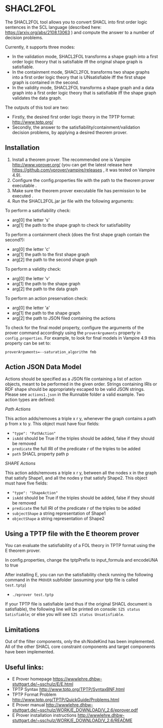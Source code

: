 # SHACL2FOL

The SHACL2FOL tool allows you to convert SHACL into first order logic sentences in the SCL language (described here: https://arxiv.org/abs/2108.13063 ) and compute the answer to a number of decision problems.

Currently, it supports three modes:

* In the validation mode, SHACL2FOL transforms a shape graph into a first order logic theory that is satisfiable iff the original shape graph is satisfiable.
* In the containment mode, SHACL2FOL transforms two shape graphs into a first order logic theory that is UNsatisfiable iff the first shape graph is contained in the second.
* In the validity mode, SHACL2FOL transforms a shape graph and a data graph into a first order logic theory that is satisfiable iff the shape graph validates the data graph.

The outputs of this tool are two:

* Firstly, the desired first order logic theory in the TPTP format: http://www.tptp.org/
* Secondly, the answer to the satisfiability/containment/validation decision problems, by applying a desired theorem prover.

## Installation

1. Install a theorem prover. The recommended one is Vampire http://www.vprover.org/ (you can get the latest release here https://github.com/vprover/vampire/releases , it was tested on Vampire 4.9).
2. Configure the config.properties file with the path to the theorem prover executable .
3. Make sure the theorem prover executable file has permission to be executed .
3. Run the SHACL2FOL.jar jar file with the following arguments:

To perform a satisfiability check:
* arg[0] the letter 's'
* arg[1] the path to the shape graph to check for satisfiability

To perform a containment check (does the first shape graph contain the second?):
* arg[0] the letter 'c'
* arg[1] the path to the first shape graph
* arg[2] the path to the second shape graph

To perform a validity check:
* arg[0] the letter 'v'
* arg[1] the path to the shape graph
* arg[2] the path to the data graph

To perform an action preservation check:
* arg[0] the letter 'a'
* arg[1] the path to the shape graph
* arg[2] the path to JSON filed containing the actions

To check for the final model property, configure the arguments of the prover command accordingly using the `proverArguments` property in `config.properties`.
For example, to look for final models in Vampire 4.9 this property can be set to: 

```
proverArguments=--saturation_algorithm fmb
```

## Action JSON Data Model

Actions should be specified as a JSON file containing a list of action objects, meant to be performed in the given order. Strings containing IRIs or RDF shape should be appropriately escaped to be valid JSON strings. Please see `actions1.json` in the Runnable folder a valid example. Two action types are defined:

*Path Actions*

This action adds/removes a triple x r y, whenever the graph contains a path p from x to y. This object must have four fields:

* `"type": "PathAction"`
* `isAdd` should be True if the triples should be added, false if they should be removed
* `predicate` the full IRI of the predicate r of the triples to be added
* `path` SHACL property path p

*SHAPE Actions*

This action adds/removes a triple x r y, between all the nodes x in the graph that satisfy Shape1, and all the nodes y that satisfy Shape2. This object must have five fields:

* `"type": "ShapeAction"`
* `isAdd` should be True if the triples should be added, false if they should be removed
* `predicate` the full IRI of the predicate r of the triples to be added
* `subjectShape` a string representation of Shape1
* `objectShape` a string representation of Shape2


## Using a TPTP file with the E theorem prover

You can evaluate the satisfiability of a FOL theory in TPTP format using the E theorem prover.

In config.properties, change the tptpPrefix to input_formula and encodeUNA to true

After installing E, you can run the satisfiability check running the following command in the `PROVER` subfolder (assuming your tptp file is called `test.tptp`)
* `./eprover test.tptp`

If your TPTP file is satisfiable (and thus if the original SHACL document is satisfiable), the following line will be printed on console: `SZS status Satisfiable`; or else you will see `SZS status Unsatisfiable`.

## Limitations

Out of the filter components, only the sh:NodeKind has been implemented. All of the other SHACL core constraint components and target components have been implemented. 

## Useful links:
* E Prover homepage https://wwwlehre.dhbw-stuttgart.de/~sschulz/E/E.html
* TPTP Syntax http://www.tptp.org/TPTP/SyntaxBNF.html
* TPTP Format Problem http://www.tptp.org/TPTP/QuickGuide/Problems.html
* E Prover manual http://wwwlehre.dhbw-stuttgart.de/~sschulz/WORK/E_DOWNLOAD/V_2.6/eprover.pdf
* E Prover installation instructions http://wwwlehre.dhbw-stuttgart.de/~sschulz/WORK/E_DOWNLOAD/V_2.6/README
